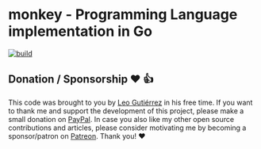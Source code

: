 # monkey - Programming Language implementation in Go

[![build](https://github.com/leogtzr/monkeylango/actions/workflows/build.yml/badge.svg)](https://github.com/leogtzr/monkeylango/actions/workflows/build.yml)

## Donation / Sponsorship ❤️ 👍

This code was brought to you by [Leo Gutiérrez](https://github.com/leogtzr) in his free time. If you want to thank me and support the development of this project, please make a small donation on [PayPal](https://www.paypal.me/leogtzr). In case you also like my other open source contributions and articles, please consider motivating me by becoming a sponsor/patron on [Patreon](https://www.patreon.com/leogtzr). Thank you! ❤️
